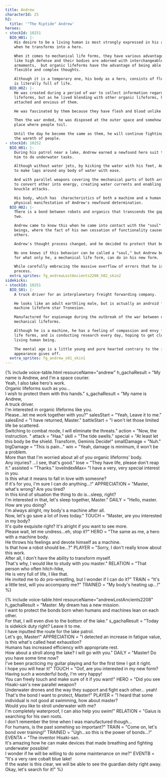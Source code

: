 ```yaml
---
title: Andrew
characterId: 25
h2:
  title: '"The Riptide" Andrew'
heroes:
- stockId: 10251
  BIO_H01: |-
    His desire to be a living human is most strongly expressed in his appearance
    when he transforms into a hero.

    When it comes to mechanical life forms, they have various advantages to them
    like high defense and their bodies are adorned with interchangeable heavy
    armaments,  but organic lifeforms have the advantage of being able to construct
    flexible and complex thoughts.

    Although it is a temporary one, his body as a hero, consists of flesh and blood,
    is literally full of life.
  BIO_H02: |-
    He was created during a period of war to collect information regarding organic
    lifeforms, but as he lived blending with other organic lifeforms, he came to be
    attached and envious of them.

    He was fascinated by them because they have flesh and blood unlike himself.

    Then the war ended, he was disposed at the outer space and somehow drifted to a
    place where people toil.

    Until the day he become the same as them, he will continue fighting to protect
    the warmth of people.
- stockId: 10252
  BIO_H01: |-
    During his patrol near a lake, Andrew earned a newfound hero suit that allows
    him to do underwater tasks.

    Although without water jets, by kicking the water with his feet, Andrew is free
    to make laps around any body of water with ease.

    And with parallel weapons covering the mechanical parts of both arms, he is able
    to convert ether into energy, creating water currents and enabling violent
    knuckle attacks.

    His body, which has  characteristics of both a machine and a human body, is a
    physical manifestation of Andrew's newfound determination.
  BIO_H02: |-
    There is a bond between robots and organics that transcends the gap between the
    two.

    Andrew came to know this when he came into contact with the "soul" of livjng
    beings, where the fact of his own cessation of functionality caused grief for
    others.

    Andrew's thought process changed, and he decided to protect that bond.

    No one knows if this behavior can be called a "soul," but Andrew began to search
    for what only he, a mechanical life form, can do in his new form.

    While carefully embracing the massive overflow of errors that he is unable to
    process.
  extra_sprites: fg_andrewLostAncients2208_h02_skin2
sidekicks:
- stockId: 10251
  BIO_S01: |-
    A truck driver for an interplanetary freight forwarding company.

    He looks like an adult earthling male, but is actually an android from the
    machine lifeform star Tronesion.

    Manufactured for espionage during the outbreak of the war between organic and
    mechanical lifeforms.

    Although he is a machine, he has a feeling of compassion and envy for organic
    life forms, and is conducting research every day, hoping to get closer to a
    living human being.

    The mental age is a little young and pure hearted contrary to the impression his
    appearance gives off.
  extra_sprites: fg_andrew_s01_skin1
---
```


{% include voice-table.html resourceName="andrew" 
h_gachaResult = "My name is Andrew, and I'm a space courier.<br>Yeah, I also take hero's work.<br>Organic lifeforms such as you…<br>I wish to protect them with this hands."
s_gachaResult = "My name is Andrew,<br>A truck driver.<br>I'm interested in organic lifeforms like you.<br>Please...let me work together with you?"
salesStart = "Yeah, Leave it to me."
salesEnd = "I have returned, Master."
battleStart = "I won't let those limited life be scattered.<br>Switching to combat mode, I will eliminate the threats."
action = "Now, the instruction. "
attack = "Haa."
skill = "The tide swells."
special = "At least let this body be the shield. Transform, Geminis Decide!"
smallDamage = "Nuh."
bigDamage = "This is pain…"
win = "Yeah, damage is minimum, it won't be a problem.<br>More than that I'm worried about all of you organic lifeforms' body.<br>Any injuries? …I see, that's good."
lose = "They have life, please don't reap it."
assisted = "Thanks."
loveIndexMax= "I have a very, very special interest in you.<br>Is this what it means to fall in love with someone?<br>If it's for you, I'm sure I can do anything…!"
APPRECIATION = "Master, what's wrong? Are you tired?<br>In this kind of situation the thing to do is…sleep, right?<br>I'm interested in that, let's sleep together, Master."
DAILY = "Hello, master. How are you doing?<br>I'm always alright, my body's a machine after all.<br>Now, let's go save a lot of lives today."
TOUCH = "Master, are you interested in my body?<br>It's quite exquisite right? It's alright if you want to see more.<br>Please wait, let me undress…eh, stop it?"
HERO = "The same as me, a hero with a machine body.<br>He throws his feelings and devote himself as a machine.<br>Is that how a robot should be…?"
PLAYER = "Sorry, I don't really know about this work.<br>After all, I don't have the ability to transform myself.<br>That's why, I would like to study with you master."
RELATION = "That person who often hitch-hike,<br>He is very full of life, I like that.<br>He invited me to do pro-wrestling, but I wonder if I can do it?"
TRAIN = "It's a little test, will you accompany me?"
TRAINED = "My body's heating up…!"
%}

{% include voice-table.html resourceName="andrewLostAncients2208"
h_gachaResult = "Master. My dream has a new mission.<br>I want to protect the bonds born when humans and machines lean on each other.<br>For that, I will even dive to the bottom of the lake."
s_gachaResult = "Today is sidekick duty right? Leave it to me.<br>I have inputted the route for the lake patrol.<br>Let's go, Master!"
APPRECIATION = "I detected an increase in fatigue value, is this what's called heat exhaustion?<br>Humans has increased efficiency with appropriate rest.<br>How about a stroll along the lake? I will go with you."
DAILY = "Master! Do you have some time now?<br>I've been practicing my guitar playing and for the first time I got it right.<br>I hope you will hear it!"
TOUCH = "Oof, are you interested in my new form?<br>Having such a wonderful body, I'm very happy!<br>You can freely touch and make sure of it if you want!"
HERO = "Did you see Hisaki-san's new parallel weapon?<br>Underwater drones and the way they support and fight each other... yeah!<br>That's the bond I want to protect, Master!"
PLAYER = "I heard that some individual is not good at swimming, how about master?<br>Would you like to stroll underwater with me?<br>I'm completely waterproof, I can also help you swim!"
RELATION = "Gaius is searching for his own roots.<br>I don't remember the time when I was manufactured though…<br>For humans, is the past somehing so important?"
TRAIN = "Come on, let's bond over training!"
TRAINED = "Ugh...so this is the power of bonds...!"
EVENTA = "The inventor Hisaki-san.<br>It's amazing how he can make devices that made breathing and fighting underwater possible!<br>I wonder if he will be willing to do some maintenance on me?"
EVENTB = "It's a very rare cobalt blue lake!<br>If the water is this clear, we will be able to see the guardian deity right away.<br>Okay, let's search for it!"
%}


